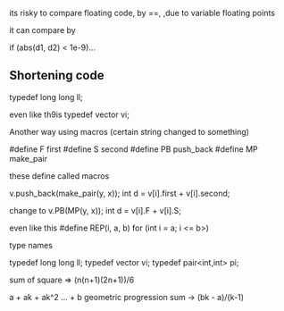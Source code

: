 
its risky to compare floating code, by ==, ,due to variable floating points

it can compare by 

if (abs(d1, d2) < 1e-9)...
  


## Shortening code

typedef long long ll;

even like th9is
typedef vector<int> vi;


Another way using macros (certain string changed to something)

#define F first
#define S second
#define PB push_back
#define MP make_pair

these define called macros


v.push_back(make_pair(y, x));
int d = v[i].first + v[i].second;

change to 
v.PB(MP(y, x));
int d = v[i].F + v[i].S;



even like this 
#define REP(i, a, b) for (int  i = a; i <= b>)




type names


typedef long long ll;
typedef vector<int> vi;
typedef pair<int,int> pi;





sum of square => (n(n+1)(2n+1))/6




a + ak + ak^2 ... + b
geometric progression sum -> (bk - a)/(k-1)


